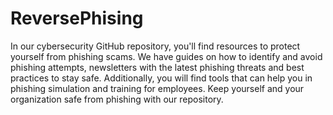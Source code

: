 # ReversePhising
In our cybersecurity GitHub repository, you'll find resources to protect yourself from phishing scams. We have guides on how to identify and avoid phishing attempts, newsletters with the latest phishing threats and best practices to stay safe. Additionally, you will find tools that can help you in phishing simulation and training for employees. Keep yourself and your organization safe from phishing with our repository.

